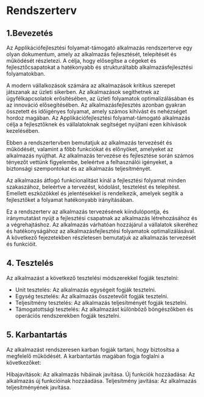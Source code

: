 # Rendszerterv

## 1.Bevezetés
Az Applikációfejlesztési folyamat-támogató alkalmazás rendszerterve egy olyan dokumentum, amely az alkalmazás fejlesztését, telepítését és működését részletezi. A célja, hogy elősegítse a cégeket és fejlesztőcsapatokat a hatékonyabb és strukturáltabb alkalmazásfejlesztési folyamatokban.

A modern vállalkozások számára az alkalmazások kritikus szerepet játszanak az üzleti sikerben. Az alkalmazások segíthetnek az ügyfélkapcsolatok erősítésében, az üzleti folyamatok optimalizálásában és az innováció elősegítésében. Az alkalmazásfejlesztés azonban gyakran összetett és időigényes folyamat, amely számos kihívást és nehézséget hordoz magában. Az Applikációfejlesztési folyamat-támogató alkalmazás célja a fejlesztőknek és vállalatoknak segítséget nyújtani ezen kihívások kezelésében.

Ebben a rendszertervben bemutatjuk az alkalmazás tervezését és működését, valamint a főbb funkciókat és előnyöket, amelyeket az alkalmazás nyújthat. Az alkalmazás tervezése és fejlesztése során számos tényezőt vettünk figyelembe, beleértve a felhasználói igényeket, a biztonsági szempontokat és az alkalmazás teljesítményét.

Az alkalmazás átfogó funkcionalitást kínál a fejlesztési folyamat minden szakaszához, beleértve a tervezést, kódolást, tesztelést és telepítést. Emellett eszközökkel és jelentésekkel is rendelkezik, amelyek segítik a fejlesztőket a folyamat hatékonyabb irányításában.

Ez a rendszerterv az alkalmazás tervezésének kiindulópontja, és iránymutatást nyújt a fejlesztési csapatnak az alkalmazás létrehozásához és a végrehajtáshoz. Az alkalmazás várhatóan hozzájárul a vállalatok sikeréhez és hatékonyságához az alkalmazásfejlesztési folyamatok optimalizálásával. A következő fejezetekben részletesen bemutatjuk az alkalmazás tervezését és funkcióit.

## 4. Tesztelés

Az alkalmazást a következő tesztelési módszerekkel fogják tesztelni:
 - Unit tesztelés: Az alkalmazás egységeit fogják tesztelni.
 - Egység tesztelés: Az alkalmazás összetevőit fogják tesztelni.
 - Teljesítmény tesztelés: Az alkalmazás teljesítményét fogják tesztelni.
 - Támogatottsági tesztelés: Az alkalmazást különböző böngészőkben és operációs rendszerekben fogják tesztelni.

## 5. Karbantartás

Az alkalmazást rendszeresen karban fogják tartani, hogy biztosítsa a megfelelő működését. A karbantartás magában fogja foglalni a következőket:

Hibajavítások: Az alkalmazás hibáinak javítása.
Új funkciók hozzáadása: Az alkalmazás új funkcióinak hozzáadása.
Teljesítmény javítása: Az alkalmazás teljesítményének javítása.
